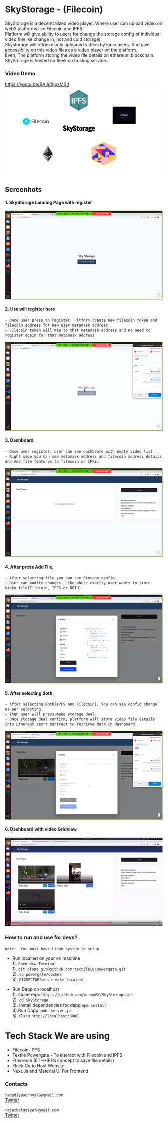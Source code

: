 # SkyStorage - (Filecoin)

SkyStorage is a decentralized video player. Where user can upload video on web3 platforms like Filecoin and IPFS.   
Platform will give ability to users for change the storage config of individual video file(like change in, hot and cold storage).    
Skystorage will retrieve only uploaded videos by login users. And give accessibilty on this video files as a video player on the platform.  
Even, The platform storing the video file details on ethereum blockchain.  
SkyStorage is hosted on fleek.co hosting service.


### Video Demo

https://youtu.be/BAJufquxMS4
[![HackFS](HackFS2.png)](https://youtu.be/BAJufquxMS4 "SkyStorage")

## Screenhots

#### 1. SkyStorage Landing Page with register 
![Screenshot](screenshots/screenshot1.png)

#### 2. Use will register here
    - Once user press to register, Pltform create new filecoin token and filecoin address for new user metamask address.
    - Filecoin token will map to that metamask address and no need to register again for that metamask address
![Screenshot](screenshots/screenshot2.png)

#### 3. Dashboard
    - Once user register, user can see dashboard with empty video list
    - Right side you can see metamask address and filecoin address details and Add file features to filecoin or IPFS.
![Screenshot](screenshots/screenshot3.png)

#### 4. After press Add File,
    - After selecting file you can see Storage config.
    - User can modify changes. Like where exactly user wants to store video file(Filecoin, IPFS or BOTH)
![Screenshot](screenshots/screenshot4.png)

#### 5. After selecting Both,
    - After selecting Both(IPFS and Filecoin), You can see config change as per selecting.
    - Then user will press make storage deal.
    - Once storage deal confirm, platform will store video file details into Ethereum samrt contract to retrirve data in dashboard. 
![Screenshot](screenshots/screenshot5.png)

#### 6. Dashboard with video Gridview
![Screenshot](screenshots/screenshot6.png)

### How to run and use for devs?

```note:  You must have Linux system to setup```

- Run localnet on your on machine  
1). `Open New Terminal`  
1). `git clone git@github.com:textileio/powergate.git`  
2). `cd powergate/docker`  
3). `BIGSECTORS=true make localnet`  

- Run Dapp on localhost  
1). clone repo `https://github.com/sunnyRK/SkyStorage.git`  
2). `cd SkyStorage`  
3). Install dependencies for dapp `npm install`   
4).Run Dapp `node server.js`  
5). Go to `http://localhost:8000`    


# Tech Stack We are using

  - Filecoin-IPFS
  - Textile Powergate - To interact with Filecoin and IPFS
  - Ethereum (ETH+IPFS concept to save file details)
  - Fleek.Co to Host Website
  - Next.Js and Material UI For Frontend

### Contacts

`radadiyasunny970@gmail.com`  
[Twitter](https://twitter.com/RadadiyaSunny)

`rajatbeladiya7@gmail.com`  
[Twitter](https://twitter.com/rajat_beladiya)